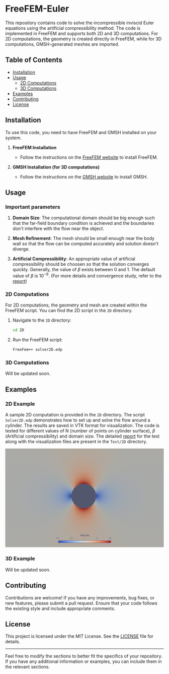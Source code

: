 # FreeFEM-Euler
This repository contains code to solve the incompressible inviscid Euler equations using the artificial compressibility method. The code is implemented in FreeFEM and supports both 2D and 3D computations. For 2D computations, the geometry is created directly in FreeFEM, while for 3D computations, GMSH-generated meshes are imported.

## Table of Contents

- [Installation](#installation)
- [Usage](#usage)
  - [2D Computations](#2d-computations)
  - [3D Computations](#3d-computations)
- [Examples](#examples)
- [Contributing](#contributing)
- [License](#license)

## Installation

To use this code, you need to have FreeFEM and GMSH installed on your system.

1. **FreeFEM Installation**
   - Follow the instructions on the [FreeFEM website](https://freefem.org/download.html) to install FreeFEM.

2. **GMSH Installation (for 3D computations)**
   - Follow the instructions on the [GMSH website](https://gmsh.info/) to install GMSH.

## Usage
### Important parameters
1. **Domain Size**: The computational domain should be big enough such that the far-field boundary condition is achieved and the boundaries don't interfere with the flow near the object.

2. **Mesh Refinement**: The mesh should be small enough near the body wall so that the flow can be computed accurately and solution doesn't diverge.

3. **Artificial Compressibility**: An appropriate value of artificial compressibility should be choosen so that the solution converges quickly. Generally, the value of $\beta$ exists between 0 and 1. The default value of $\beta$ is $10^{-9}$. (For more details and convergence study, refer to the [report](/Test/report/report.pdf))
### 2D Computations

For 2D computations, the geometry and mesh are created within the FreeFEM script. You can find the 2D script in the `2D` directory.

1. Navigate to the `2D` directory:
   ```sh
   cd 2D
   ```

2. Run the FreeFEM script:
   ```sh
   FreeFem++ solver2D.edp
   ```

### 3D Computations

Will be updated soon.

## Examples

### 2D Example

A sample 2D computation is provided in the `2D` directory. The script `Solver2D.edp` demonstrates how to set up and solve the flow around a cylinder. The results are saved in VTK format for visualization. The code is tested for different values of N (number of points on cylinder surface), $\beta$ (Artificial compressibility) and domain
size. The detailed [report](/Test/report/report.pdf) for the test along with the visualization files are present in the `Test/2D` directory.

![The steady state solution for flow around a cylinder computed using the code](/Test/2D/n50/cyl.png)

### 3D Example

Will be updated soon.

## Contributing

Contributions are welcome! If you have any improvements, bug fixes, or new features, please submit a pull request. Ensure that your code follows the existing style and include appropriate comments.

## License

This project is licensed under the MIT License. See the [LICENSE](LICENSE) file for details.

---

Feel free to modify the sections to better fit the specifics of your repository. If you have any additional information or examples, you can include them in the relevant sections.